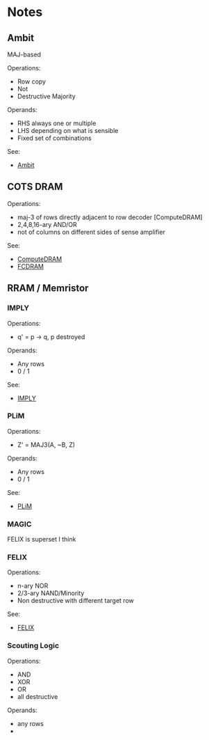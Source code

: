 # Notes

## Ambit

MAJ-based

Operations:
* Row copy
* Not
* Destructive Majority

Operands:
* RHS always one or multiple
* LHS depending on what is sensible
* Fixed set of combinations

See:

- [Ambit](https://arxiv.org/pdf/1905.09822)

## COTS DRAM

Operations:
- maj-3 of rows directly adjacent to row decoder [ComputeDRAM]
- 2,4,8,16-ary AND/OR
- not of columns on different sides of sense amplifier

See:

- [ComputeDRAM](https://parallel.princeton.edu/papers/micro19-gao.pdf)
- [FCDRAM](https://arxiv.org/pdf/2402.18736#cite.olgun2021quactrng)

## RRAM / Memristor

### IMPLY

Operations:
- q' = p -> q, p destroyed

Operands:
- Any rows
- 0 / 1

See:
- [IMPLY](https://asic2.group/wp-content/uploads/2017/05/IMPLY-journal-v19.pdf)

### PLiM

Operations:
- Z' = MAJ3(A, ~B, Z)

Operands:
- Any rows
- 0 / 1

See:
- [PLiM](https://si2.epfl.ch/demichel/publications/archive/2016/PEG_DATE16.pdf)

### MAGIC

FELIX is superset I think

### FELIX

Operations:
- n-ary NOR
- 2/3-ary NAND/Minority
- Non destructive with different target row

See:
- [FELIX](https://acsweb.ucsd.edu/~sag076/papers/iccad18_felix.pdf)

### Scouting Logic

Operations:
- AND
- XOR
- OR
- all destructive

Operands:
- any rows
-
